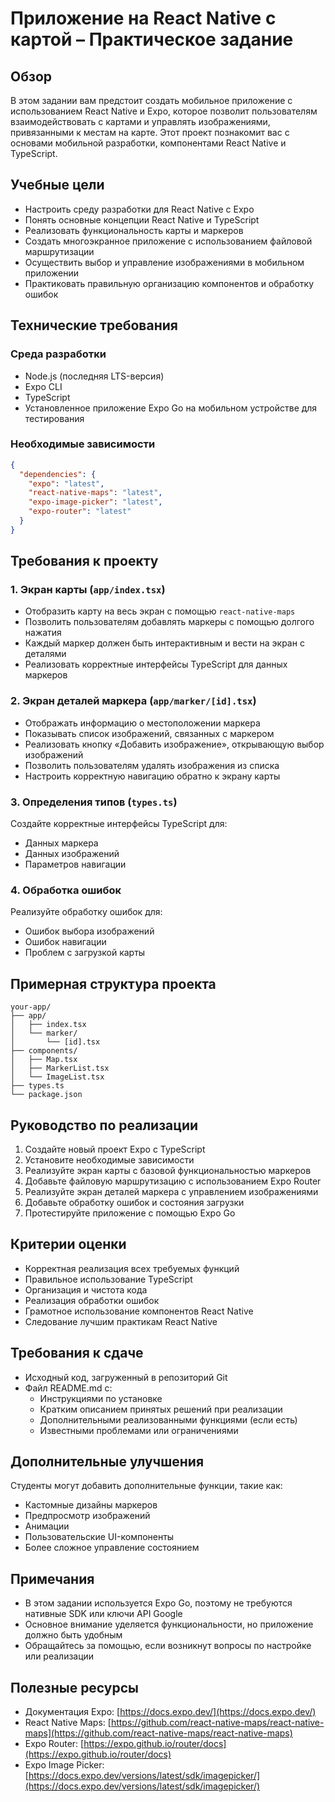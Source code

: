# Приложение на React Native с картой – Практическое задание

## Обзор

В этом задании вам предстоит создать мобильное приложение с использованием React Native и Expo, которое позволит пользователям взаимодействовать с картами и управлять изображениями, привязанными к местам на карте. Этот проект познакомит вас с основами мобильной разработки, компонентами React Native и TypeScript.

## Учебные цели

- Настроить среду разработки для React Native с Expo
- Понять основные концепции React Native и TypeScript
- Реализовать функциональность карты и маркеров
- Создать многоэкранное приложение с использованием файловой маршрутизации
- Осуществить выбор и управление изображениями в мобильном приложении
- Практиковать правильную организацию компонентов и обработку ошибок

## Технические требования

### Среда разработки

- Node.js (последняя LTS-версия)
- Expo CLI
- TypeScript
- Установленное приложение Expo Go на мобильном устройстве для тестирования

### Необходимые зависимости

```json
{
  "dependencies": {
    "expo": "latest",
    "react-native-maps": "latest",
    "expo-image-picker": "latest",
    "expo-router": "latest"
  }
}
```

## Требования к проекту

### 1. Экран карты (`app/index.tsx`)

- Отобразить карту на весь экран с помощью `react-native-maps`
- Позволить пользователям добавлять маркеры с помощью долгого нажатия
- Каждый маркер должен быть интерактивным и вести на экран с деталями
- Реализовать корректные интерфейсы TypeScript для данных маркеров

### 2. Экран деталей маркера (`app/marker/[id].tsx`)

- Отображать информацию о местоположении маркера
- Показывать список изображений, связанных с маркером
- Реализовать кнопку «Добавить изображение», открывающую выбор изображений
- Позволить пользователям удалять изображения из списка
- Настроить корректную навигацию обратно к экрану карты

### 3. Определения типов (`types.ts`)

Создайте корректные интерфейсы TypeScript для:

- Данных маркера
- Данных изображений
- Параметров навигации

### 4. Обработка ошибок

Реализуйте обработку ошибок для:

- Ошибок выбора изображений
- Ошибок навигации
- Проблем с загрузкой карты

## Примерная структура проекта

```
your-app/
├── app/
│   ├── index.tsx
│   └── marker/
│       └── [id].tsx
├── components/
│   ├── Map.tsx
│   ├── MarkerList.tsx
│   └── ImageList.tsx
├── types.ts
└── package.json
```

## Руководство по реализации

1. Создайте новый проект Expo с TypeScript
2. Установите необходимые зависимости
3. Реализуйте экран карты с базовой функциональностью маркеров
4. Добавьте файловую маршрутизацию с использованием Expo Router
5. Реализуйте экран деталей маркера с управлением изображениями
6. Добавьте обработку ошибок и состояния загрузки
7. Протестируйте приложение с помощью Expo Go

## Критерии оценки

- Корректная реализация всех требуемых функций
- Правильное использование TypeScript
- Организация и чистота кода
- Реализация обработки ошибок
- Грамотное использование компонентов React Native
- Следование лучшим практикам React Native

## Требования к сдаче

- Исходный код, загруженный в репозиторий Git
- Файл README.md с:
    - Инструкциями по установке
    - Кратким описанием принятых решений при реализации
    - Дополнительными реализованными функциями (если есть)
    - Известными проблемами или ограничениями


## Дополнительные улучшения

Студенты могут добавить дополнительные функции, такие как:

- Кастомные дизайны маркеров
- Предпросмотр изображений
- Анимации
- Пользовательские UI-компоненты
- Более сложное управление состоянием

## Примечания

- В этом задании используется Expo Go, поэтому не требуются нативные SDK или ключи API Google
- Основное внимание уделяется функциональности, но приложение должно быть удобным
- Обращайтесь за помощью, если возникнут вопросы по настройке или реализации

## Полезные ресурсы

- Документация Expo: [https://docs.expo.dev/](https://docs.expo.dev/)
- React Native Maps: [https://github.com/react-native-maps/react-native-maps](https://github.com/react-native-maps/react-native-maps)
- Expo Router: [https://expo.github.io/router/docs](https://expo.github.io/router/docs)
- Expo Image Picker: [https://docs.expo.dev/versions/latest/sdk/imagepicker/](https://docs.expo.dev/versions/latest/sdk/imagepicker/)